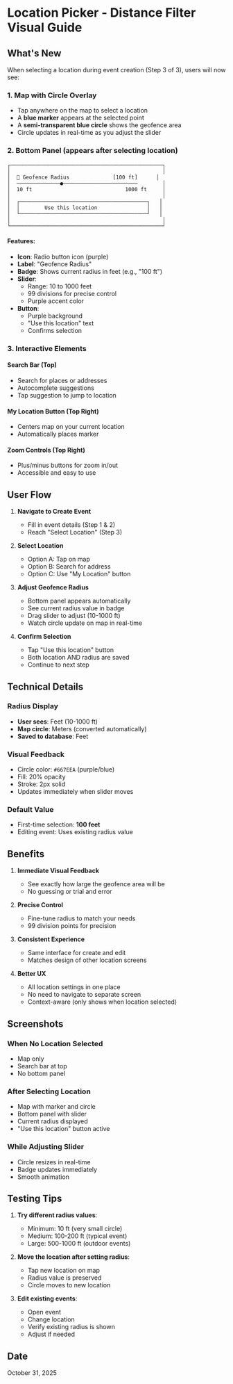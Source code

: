 # Location Picker - Distance Filter Visual Guide

## What's New

When selecting a location during event creation (Step 3 of 3), users will now see:

### 1. **Map with Circle Overlay**
- Tap anywhere on the map to select a location
- A **blue marker** appears at the selected point
- A **semi-transparent blue circle** shows the geofence area
- Circle updates in real-time as you adjust the slider

### 2. **Bottom Panel (appears after selecting location)**

```
┌─────────────────────────────────────────────────┐
│                                                 │
│  📍 Geofence Radius              [100 ft]      │
│  ──────────────●────────────────────────        │
│  10 ft                              1000 ft     │
│                                                 │
│  ┌─────────────────────────────────────────┐   │
│  │        Use this location                │   │
│  └─────────────────────────────────────────┘   │
│                                                 │
└─────────────────────────────────────────────────┘
```

#### Features:
- **Icon**: Radio button icon (purple)
- **Label**: "Geofence Radius"
- **Badge**: Shows current radius in feet (e.g., "100 ft")
- **Slider**: 
  - Range: 10 to 1000 feet
  - 99 divisions for precise control
  - Purple accent color
- **Button**: 
  - Purple background
  - "Use this location" text
  - Confirms selection

### 3. **Interactive Elements**

#### Search Bar (Top)
- Search for places or addresses
- Autocomplete suggestions
- Tap suggestion to jump to location

#### My Location Button (Top Right)
- Centers map on your current location
- Automatically places marker

#### Zoom Controls (Top Right)
- Plus/minus buttons for zoom in/out
- Accessible and easy to use

## User Flow

1. **Navigate to Create Event**
   - Fill in event details (Step 1 & 2)
   - Reach "Select Location" (Step 3)

2. **Select Location**
   - Option A: Tap on map
   - Option B: Search for address
   - Option C: Use "My Location" button

3. **Adjust Geofence Radius**
   - Bottom panel appears automatically
   - See current radius value in badge
   - Drag slider to adjust (10-1000 ft)
   - Watch circle update on map in real-time

4. **Confirm Selection**
   - Tap "Use this location" button
   - Both location AND radius are saved
   - Continue to next step

## Technical Details

### Radius Display
- **User sees**: Feet (10-1000 ft)
- **Map circle**: Meters (converted automatically)
- **Saved to database**: Feet

### Visual Feedback
- Circle color: `#667EEA` (purple/blue)
- Fill: 20% opacity
- Stroke: 2px solid
- Updates immediately when slider moves

### Default Value
- First-time selection: **100 feet**
- Editing event: Uses existing radius value

## Benefits

1. **Immediate Visual Feedback**
   - See exactly how large the geofence area will be
   - No guessing or trial and error

2. **Precise Control**
   - Fine-tune radius to match your needs
   - 99 division points for precision

3. **Consistent Experience**
   - Same interface for create and edit
   - Matches design of other location screens

4. **Better UX**
   - All location settings in one place
   - No need to navigate to separate screen
   - Context-aware (only shows when location selected)

## Screenshots

### When No Location Selected
- Map only
- Search bar at top
- No bottom panel

### After Selecting Location
- Map with marker and circle
- Bottom panel with slider
- Current radius displayed
- "Use this location" button active

### While Adjusting Slider
- Circle resizes in real-time
- Badge updates immediately
- Smooth animation

## Testing Tips

1. **Try different radius values**:
   - Minimum: 10 ft (very small circle)
   - Medium: 100-200 ft (typical event)
   - Large: 500-1000 ft (outdoor events)

2. **Move the location after setting radius**:
   - Tap new location on map
   - Radius value is preserved
   - Circle moves to new location

3. **Edit existing events**:
   - Open event
   - Change location
   - Verify existing radius is shown
   - Adjust if needed

## Date
October 31, 2025

